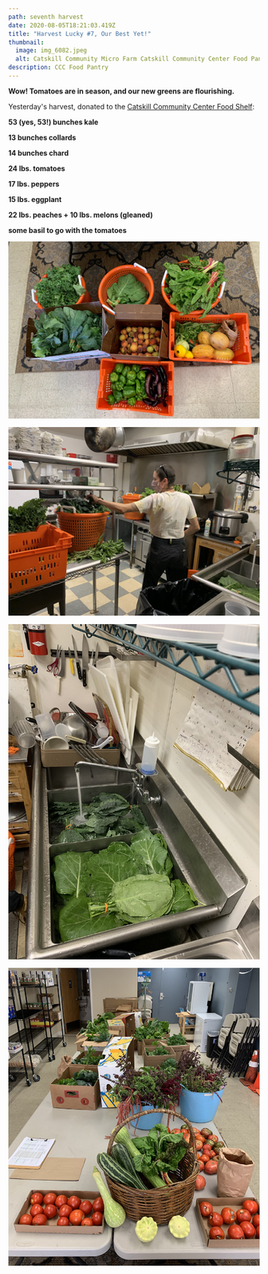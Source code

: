 ```yaml
---
path: seventh harvest
date: 2020-08-05T18:21:03.419Z
title: "Harvest Lucky #7, Our Best Yet!"
thumbnail:
  image: img_6082.jpeg
  alt: Catskill Community Micro Farm Catskill Community Center Food Pantry
description: CCC Food Pantry
---
```

**Wow! Tomatoes are in season, and our new greens are flourishing.**

Yesterday's harvest, donated to the [Catskill Community Center Food Shelf](https://ccmicrofarm.us18.list-manage.com/track/click?u=94746e6c6b5541022831953dd&id=ceb474bdfc&e=ef559ba078):

**53 (yes, 53!) bunches kale**

**13 bunches collards**

**14 bunches chard**

**24 lbs. tomatoes**

**17 lbs. peppers**

**15 lbs. eggplant**

**22 lbs. peaches + 10 lbs. melons (gleaned)**

**some basil to go with the tomatoes**

![Catskill Community Micro Farm harvest](img_6082.jpeg "Harvest")

![Catskill Community Micro Farm volunteer washing Avalon Lounge](img_6064.jpeg "Avalon")

![Catskill Community Micro Farm Avalon Lounge washing produce](img_6068.jpeg "Washing Produce")

![Catskill Community Micro Farm Catskill Community Center food pantry](img_6089.jpeg "Food Pantry Donation")